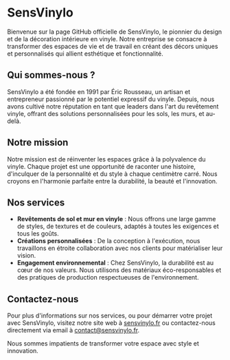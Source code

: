# SensVinylo

Bienvenue sur la page GitHub officielle de SensVinylo, le pionnier du design et de la décoration intérieure en vinyle. Notre entreprise se consacre à transformer des espaces de vie et de travail en créant des décors uniques et personnalisés qui allient esthétique et fonctionnalité.

## Qui sommes-nous ?

SensVinylo a été fondée en 1991 par Éric Rousseau, un artisan et entrepreneur passionné par le potentiel expressif du vinyle. Depuis, nous avons cultivé notre réputation en tant que leaders dans l'art du revêtement vinyle, offrant des solutions personnalisées pour les sols, les murs, et au-delà.

## Notre mission

Notre mission est de réinventer les espaces grâce à la polyvalence du vinyle. Chaque projet est une opportunité de raconter une histoire, d'inculquer de la personnalité et du style à chaque centimètre carré. Nous croyons en l'harmonie parfaite entre la durabilité, la beauté et l'innovation.

## Nos services

- **Revêtements de sol et mur en vinyle** : Nous offrons une large gamme de styles, de textures et de couleurs, adaptés à toutes les exigences et tous les goûts.
- **Créations personnalisées** : De la conception à l'exécution, nous travaillons en étroite collaboration avec nos clients pour matérialiser leur vision.
- **Engagement environnemental** : Chez SensVinylo, la durabilité est au cœur de nos valeurs. Nous utilisons des matériaux éco-responsables et des pratiques de production respectueuses de l'environnement.

## Contactez-nous

Pour plus d'informations sur nos services, ou pour démarrer votre projet avec SensVinylo, visitez notre site web à [sensvinylo.fr](https://sensvinylo.fr) ou contactez-nous directement via email à contact@sensvinylo.fr.

Nous sommes impatients de transformer votre espace avec style et innovation.